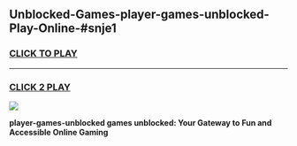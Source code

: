 
## Unblocked-Games-player-games-unblocked-Play-Online-#snje1
<h3>
<a href="https://premium.freeplayer.one?title=player-games-unblocked&ref=27F">CLICK TO PLAY</a></h3>
<hr>

<h3>
<a href="https://premium.freeplayer.one?title=player-games-unblocked&ref=27F">CLICK 2 PLAY</a>
  
</h3>

<a href="https://premium.freeplayer.one?title=player-games-unblocked&ref=27F"><img src="https://clearcache.store/games.png"></a>


**player-games-unblocked games unblocked: Your Gateway to Fun and Accessible Online Gaming**
